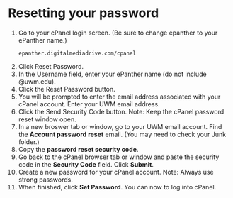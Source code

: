 # Resetting your password

1. Go to your cPanel login screen. \(Be sure to change epanther to your ePanther name.\)<p><pre><code>epanther.digitalmediadrive.com/cpanel
</code></pre></p>
2. Click Reset Password.
3. In the Username field, enter your ePanther name \(do not include @uwm.edu\).
4. Click the Reset Password button.
5. You will be prompted to enter the email address associated with your cPanel account. Enter your UWM email address.
6. Click the Send Security Code button. Note: Keep the cPanel password reset window open. 
7. In a new broswer tab or window, go to your UWM email account. Find the **Account password reset** email. \(You may need to check your Junk folder.\)
8. Copy the **password reset security code**. 
9. Go back to the cPanel browser tab or window and paste the security code in the **Security Code** field. Click **Submit**.
10. Create a new password for your cPanel account. Note: Always use strong passwords. 
11. When finished, click **Set Password**. You can now to log into cPanel.

